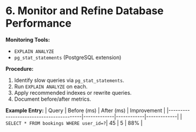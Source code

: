 # 6. Monitor and Refine Database Performance

**Monitoring Tools:**  
- `EXPLAIN ANALYZE`  
- `pg_stat_statements` (PostgreSQL extension)

**Procedure:**  
1. Identify slow queries via `pg_stat_statements`.  
2. Run `EXPLAIN ANALYZE` on each.  
3. Apply recommended indexes or rewrite queries.  
4. Document before/after metrics.

**Example Entry:**
| Query                                   | Before (ms) | After (ms) | Improvement |
|-----------------------------------------|-------------|------------|-------------|
| `SELECT * FROM bookings WHERE user_id=?`| 45          | 5          | 88%         |
